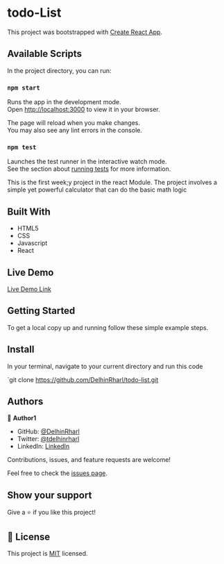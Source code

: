 # todo-List

This project was bootstrapped with [Create React App](https://github.com/facebook/create-react-app).

## Available Scripts

In the project directory, you can run:

### `npm start`

Runs the app in the development mode.\
Open [http://localhost:3000](http://localhost:3000) to view it in your browser.

The page will reload when you make changes.\
You may also see any lint errors in the console.

### `npm test`

Launches the test runner in the interactive watch mode.\
See the section about [running tests](https://facebook.github.io/create-react-app/docs/running-tests) for more information.

This is the first week;y project in the react Module. The project involves a simple yet powerful calculator that can do the basic math logic

## Built With

- HTML5
- CSS
- Javascript
- React

## Live Demo

[Live Demo Link](https://DelhinRharl.github.io/todo-list/src/)

## Getting Started

To get a local copy up and running follow these simple example steps.

## Install

In your terminal, navigate to your current directory and run this code

`git clone https://github.com/DelhinRharl/todo-list.git

## Authors

👤 **Author1**

- GitHub: [@DelhinRharl](https://github.com/DelhinRharl)
- Twitter: [@tdelhinrharl](https://twitter.com/delhinrharl)
- LinkedIn: [LinkedIn](https://linkedin.com/in/AffaxedKiprotich)

Contributions, issues, and feature requests are welcome!

Feel free to check the [issues page](https://github.com/DelhinRharl/todo-list/issues).

## Show your support

Give a ⭐️ if you like this project!
## 📝 License

This project is [MIT](./MIT.md) licensed.